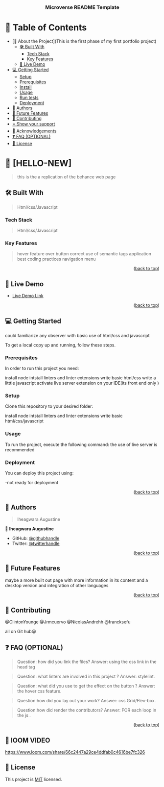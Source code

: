 <a name="readme-top"></a>

<div align="center">

  <h3><b>Microverse README Template</b></h3>

</div>

<!-- TABLE OF CONTENTS -->

# 📗 Table of Contents

- [📖 About the Project](This  is the first phase of my first portfolio project)
  - [🛠 Built With](Html/css/javascript)
    - [Tech Stack](html/css/javascript)
    - [Key Features](hover)
  - [🚀 Live Demo](#live-demo)
- [💻 Getting Started](#getting-started)
  - [Setup](#setup)
  - [Prerequisites](#prerequisites)
  - [Install](#install)
  - [Usage](#usage)
  - [Run tests](#run-tests)
  - [Deployment](#triangular_flag_on_post-deployment)
- [👥 Authors](#authors)
- [🔭 Future Features](#future-features)
- [🤝 Contributing](#contributing)
- [⭐️ Show your support](#support)
- [🙏 Acknowledgements](#acknowledgements)
- [❓ FAQ (OPTIONAL)](#faq)
- [📝 License](#license)

<!-- PROJECT DESCRIPTION -->

# 📖 [HELLO-NEW] <a name="about-project"></a>

>  this is the a  replication of the behance web page

## 🛠 Built With <a name="built-with"></a>
>  Html/css/Javascript
### Tech Stack <a name="tech-stack"></a>

> Html/css/Javascript



<!-- Features -->

### Key Features <a name="key-features"></a>

>hover feature over button
>correct use of semantic tags
> application best coding practices
>navigation menu 

<p align="right">(<a href="#readme-top">back to top</a>)</p>

<!-- LIVE DEMO -->

## 🚀 Live Demo <a name="live-demo"></a>


- [Live Demo Link](https://stino-x.github.io/Behance--project/)

<p align="right">(<a href="#readme-top">back to top</a>)</p>

<!-- GETTING STARTED -->

## 💻 Getting Started <a name="getting-started"></a>
could familiarize any observer with basic use of html/css and javascript

To get a local copy up and running, follow these steps.

### Prerequisites

In order to run this project you need:

install node
intstall linters and linter extensions
write basic html/css
write a litttle javascript
activate live server extension on your IDE(its front end only )
### Setup

Clone this repository to your desired folder:

install node
intstall linters and linter extensions
write basic html/css/javascript


### Usage

To run the project, execute the following command:
the use of live server  is recommended 


### Deployment

You can deploy this project using:

-not ready for deployment

<p align="right">(<a href="#readme-top">back to top</a>)</p>

<!-- AUTHORS -->

## 👥 Authors <a name="authors"></a>

> Iheagwara Augustine

👤 **Iheagwara Augustine**

- GitHub: [@githubhandle](https://github.com/stino-x)
- Twitter: [@twitterhandle](https://twitter.com/Stino_x_Uncaged)

<p align="right">(<a href="#readme-top">back to top</a>)</p>

<!-- FUTURE FEATURES -->

## 🔭 Future Features <a name="future-features"></a>
maybe a more built out page with more information in its content and a desktop version and integration of other languages 


<p align="right">(<a href="#readme-top">back to top</a>)</p>

<!-- CONTRIBUTING -->

## 🤝 Contributing <a name="contributing"></a>
@ClintonYounge
@Jrmcuervo
@NicolasAndrehh
@francksefu

all on Git hub😀


<!-- SUPPORT -->

<!-- FAQ (optional) -->

## ❓ FAQ (OPTIONAL) <a name="faq"></a>

>Question: how did you link the files? 
Answer: using the css link in the head tag


>Question: what linters are involved in this project ?
Answer: stylelint.

>Question: what did you use to get the effect on the button ?
Answer: the hover css feature.

>Question:how did you lay out your work?
Answer: css Grid/Flex-box.

>Question:how did render the contributors?
Answer: FOR each loop in the js .

<p align="right">(<a href="#readme-top">back to top</a>)</p>

## 📝 lOOM VIDEO <a name="license"></a>

https://www.loom.com/share/66c2447a29ce4ddfab0c4616be7fc326
## 📝 License <a name="license"></a>

This project is [MIT](https://github.com/stino-x/Template-5-portfolio/blob/a6e91688b71ca44d85bb101902a5dbb6190c9aeb/MIT.md) licensed.
